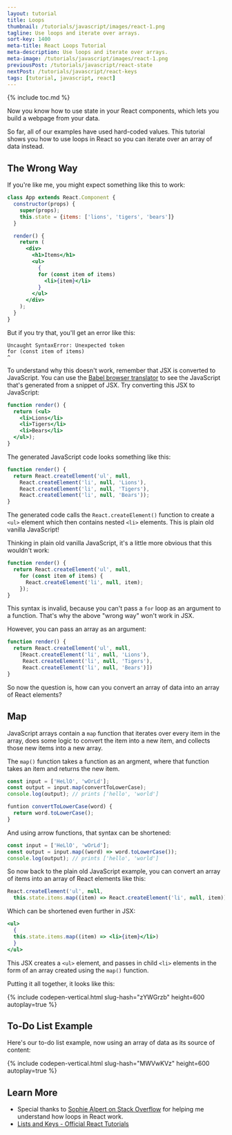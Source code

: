 ```yaml
---
layout: tutorial
title: Loops
thumbnail: /tutorials/javascript/images/react-1.png
tagline: Use loops and iterate over arrays.
sort-key: 1400
meta-title: React Loops Tutorial
meta-description: Use loops and iterate over arrays.
meta-image: /tutorials/javascript/images/react-1.png
previousPost: /tutorials/javascript/react-state
nextPost: /tutorials/javascript/react-keys
tags: [tutorial, javascript, react]
---
```


{% include toc.md %}

Now you know how to use state in your React components, which lets you build a webpage from your data.

So far, all of our examples have used hard-coded values. This tutorial shows you how to use loops in React so you can iterate over an array of data instead.

## The Wrong Way

If you're like me, you might expect something like this to work:

```jsx
class App extends React.Component {
  constructor(props) {
    super(props);
    this.state = {items: ['lions', 'tigers', 'bears']}
  }

  render() {
    return (
      <div>
        <h1>Items</h1>
        <ul>
          {
          for (const item of items)
            <li>{item}</li>
          }
        </ul>
      </div>
    );
  }
}
```

But if you try that, you'll get an error like this:

```error
Uncaught SyntaxError: Unexpected token
for (const item of items)
^
```

To understand why this doesn't work, remember that JSX is converted to JavaScript. You can use the [Babel browser translator](https://babeljs.io/repl#?browsers=defaults%2C%20not%20ie%2011%2C%20not%20ie_mob%2011&build=&builtIns=false&corejs=3.21&spec=false&loose=false&code_lz=GYVwdgxgLglg9mABAJwKZgCauQCgJSIDeAUIiqlCMkjgDwgA2AfKWYrQzEwDLxgDOtAPScWbdqIAqMAObZBIrqzIcuAIVQBDZAtGthjJngDcxAL5A&debug=false&forceAllTransforms=false&shippedProposals=false&circleciRepo=&evaluate=false&fileSize=false&timeTravel=false&sourceType=module&lineWrap=true&presets=react&prettier=false&targets=&version=7.18.7&externalPlugins=&assumptions=%7B%7D) to see the JavaScript that's generated from a snippet of JSX. Try converting this JSX to JavaScript:

```jsx
function render() {
  return (<ul>
    <li>Lions</li>
    <li>Tigers</li>
    <li>Bears</li>
  </ul>);
}
```

The generated JavaScript code looks something like this:

```javascript
function render() {
  return React.createElement('ul', null,
    React.createElement('li', null, 'Lions'),
    React.createElement('li', null, 'Tigers'),
    React.createElement('li', null, 'Bears'));
}
```

The generated code calls the `React.createElement()` function to create a `<ul>` element which then contains nested `<li>` elements. This is plain old vanilla JavaScript!

Thinking in plain old vanilla JavaScript, it's a little more obvious that this wouldn't work:

```javascript
function render() {
  return React.createElement('ul', null,
    for (const item of items) {
      React.createElement('li', null, item);
    });
}
```

This syntax is invalid, because you can't pass a `for` loop as an argument to a function. That's why the above "wrong way" won't work in JSX.

However, you can pass an array as an argument:

```javascript
function render() {
  return React.createElement('ul', null,
    [React.createElement('li', null, 'Lions'),
     React.createElement('li', null, 'Tigers'),
     React.createElement('li', null, 'Bears')])
}
```

So now the question is, how can you convert an array of data into an array of React elements?

## Map

JavaScript arrays contain a `map` function that iterates over every item in the array, does some logic to convert the item into a new item, and collects those new items into a new array.

The `map()` function takes a function as an argment, where that function takes an item and returns the new item.

```javascript
const input = ['HeLlO', 'wOrLd'];
const output = input.map(convertToLowerCase);
console.log(output); // prints ['hello', 'world']

funtion convertToLowerCase(word) {
  return word.toLowerCase();
}
```

And using arrow functions, that syntax can be shortened:

```javascript
const input = ['HeLlO', 'wOrLd'];
const output = input.map((word) => word.toLowerCase());
console.log(output); // prints ['hello', 'world']
```

So now back to the plain old JavaScript example, you can convert an array of items into an array of React elements like this:

```javascript
React.createElement('ul', null,
  this.state.items.map((item) => React.createElement('li', null, item)))
```

Which can be shortened even further in JSX:

```jsx
<ul>
  {
  this.state.items.map((item) => <li>{item}</li>)
  }
</ul>
```

This JSX creates a `<ul>` element, and passes in child `<li>` elements in the form of an array created using the `map()` function.

Putting it all together, it looks like this:

{% include codepen-vertical.html slug-hash="zYWGrzb" height=600 autoplay=true %}

## To-Do List Example

Here's our to-do list example, now using an array of data as its source of content:

{% include codepen-vertical.html slug-hash="MWVwKVz" height=600 autoplay=true %}

## Learn More

- Special thanks to [Sophie Alpert on Stack Overflow](https://stackoverflow.com/a/22877049/873165) for helping me understand how loops in React work.
- [Lists and Keys - Official React Tutorials](https://reactjs.org/docs/lists-and-keys.html)
